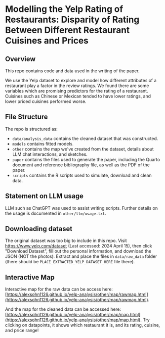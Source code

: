 # Modelling the Yelp Rating of Restaurants: Disparity of Rating Between Different Restaurant Cuisines and Prices

## Overview

This repo contains code and data used in the writing of the paper.

We use the Yelp dataset to explore and model how different attributes of a restaurant play a factor in the review ratings. We found there are some variables which are promising predictors for the rating of a restaurant. Cuisines such as Chinese or Mexican tended to have lower ratings, and lower priced cuisines performed worse.

## File Structure

The repo is structured as:

-   `data/analysis_data` contains the cleaned dataset that was constructed.
-   `models` contains fitted models.
-   `other` contains the map we've created from the dataset, details about LLM chat interactions, and sketches.
-   `paper` contains the files used to generate the paper, including the Quarto document and reference bibliography file, as well as the PDF of the paper. 
-   `scripts` contains the R scripts used to simulate, download and clean data.

## Statement on LLM usage

LLM such as ChatGPT was used to assist writing scripts. Further details on the usage is documented in `other/llm/usage.txt`.

## Downloading dataset

The original dataset was too big to include in this repo. Visit https://www.yelp.com/dataset (Last accessed: 2024 April 15), then click "Download Dataset", fill out the personal information, and download the JSON (NOT the photos). Extract and place the files in `data/raw_data` folder (there should be `PLACE_EXTRACTED_YELP_DATASET_HERE` file there). 

## Interactive Map

Interactive map for the raw data can be access here: [https://alexsohn1126.github.io/yelp-analysis/other/map/rawmap.html](https://alexsohn1126.github.io/yelp-analysis/other/map/rawmap.html).

And the map for the cleaned data can be accessed here: [https://alexsohn1126.github.io/yelp-analysis/other/map/map.html](https://alexsohn1126.github.io/yelp-analysis/other/map/map.html). Try clicking on datapoints, it shows which restaurant it is, and its rating, cuisine, and price range!
